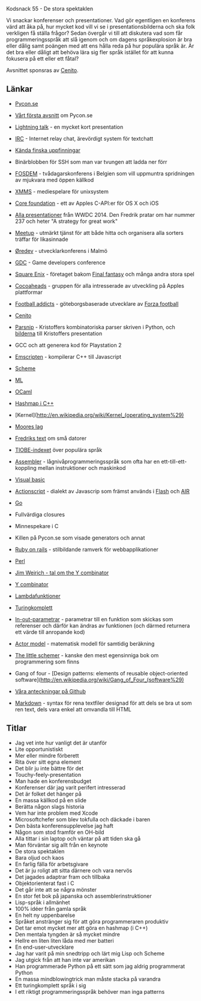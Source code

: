 Kodsnack 55 - De stora spektaklen

Vi snackar konferenser och presentationer. Vad gör egentligen en konferens värd att åka på, hur mycket kod vill vi se i presentationsbilderna och ska folk verkligen få ställa frågor? Sedan övergår vi till att diskutera vad som får programmeringsspråk att slå igenom och om dagens språkexplosion är bra eller dålig samt poängen med att ens hålla reda på hur populära språk är. Är det bra eller dåligt att behöva lära sig fler språk istället för att kunna fokusera på ett eller ett fåtal?

Avsnittet sponsras av [Cenito](http://www.cenito.se/jobs).

## Länkar ##
* [Pycon.se](http://www.pycon.se)
* [Vårt första avsnitt](http://kodsnack.se/blog/2014/5/31/kodsnack-53-gr-en-python-5) om Pycon.se
* [Lightning talk](http://en.wikipedia.org/wiki/Lightning_talk) - en mycket kort presentation
* [IRC](http://en.wikipedia.org/wiki/IRC) - Internet relay chat, ärevördigt system för textchatt
* [Kända finska uppfinningar](https://twitter.com/pyconse/status/468763195147300864)

* Binärblobben för SSH som man var tvungen att ladda ner förr

* [FOSDEM](https://fosdem.org/) - tvådagarskonferens i Belgien som vill uppmuntra spridningen av mjukvara med öppen källkod
* [XMMS](http://www.xmms.org) - mediespelare för unixsystem
* [Core foundation](http://en.wikipedia.org/wiki/Core_Foundation) - ett av Apples C-API:er för OS X och iOS
* [Alla presentationer](https://developer.apple.com/videos/wwdc/2014/) från WWDC 2014. Den Fredrik pratar om har nummer 237 och heter "A strategy for great work"
* [Meetup](http://www.meetup.com) - utmärkt tjänst för att både hitta och organisera alla sorters träffar för likasinnade
* [Øredev](http://www.oredev.org) - utvecklarkonferens i Malmö
* [GDC](http://www.gdceurope.com) - Game developers conference
* [Square Enix](http://en.wikipedia.org/wiki/Square_enix) - företaget bakom [Final fantasy](http://en.wikipedia.org/wiki/Final_Fantasy) och många andra stora spel
* [Cocoaheads](http://cocoaheads.org) - gruppen för alla intresserade av utveckling på Apples plattformar
* [Football addicts](http://www.footballaddicts.com) - göteborgsbaserade utvecklare av [Forza football](http://www.footballaddicts.com/livescore-addicts/ff.html)
* [Cenito](http://www.cenito.se/jobs)
* [Parsnip](https://github.com/krig/parsnip) - Kristoffers kombinatoriska parser skriven i Python, och [bilderna](https://github.com/krig/parsnip-slides) till Kristoffers presentation

* GCC och att generera kod för Playstation 2

* [Emscripten](https://github.com/kripken/emscripten/wiki) - kompilerar C++ till Javascript
* [Scheme](http://schemers.org/)
* [ML](http://www.smlnj.org/sml.html)
* [OCaml](http://ocaml.org/)
* [Hashmap i C++](http://en.wikipedia.org/wiki/Hash_map_%28C%2B%2B%29#Usage_example)
* [Kernel](http://en.wikipedia.org/wiki/Kernel_(operating_system%29)
* [Moores lag](http://en.wikipedia.org/wiki/Moore%27s_law)
* [Fredriks text](http://www.bjoreman.com/diary/2014/tinyComputing.html) om små datorer
* [TIOBE-indexet](http://www.tiobe.com/index.php/content/paperinfo/tpci/index.html) över populära språk
* [Assembler](http://en.wikipedia.org/wiki/Assembly_language) - lågnivåprogrammeringsspråk som ofta har en ett-till-ett-koppling mellan instruktioner och maskinkod
* [Visual basic](http://en.wikipedia.org/wiki/Visual_basic)
* [Actionscript](http://en.wikipedia.org/wiki/ActionScript) - dialekt av Javascrip som främst används i [Flash](http://en.wikipedia.org/wiki/Adobe_Flash_Player) och [AIR](http://en.wikipedia.org/wiki/Adobe_Integrated_Runtime)
* [Go](http://en.wikipedia.org/wiki/Adobe_Flash_Player)

* Fullvärdiga closures
* Minnespekare i C
* Killen på Pycon.se som visade generators och annat

* [Ruby on rails](http://rubyonrails.org) - stilbildande ramverk för webbapplikationer
* [Perl](http://en.wikipedia.org/wiki/Perl)
* [Jim Weirich - tal om the Y combinator](http://www.infoq.com/presentations/Y-Combinator)
* [Y combinator](http://en.wikipedia.org/wiki/Fixed-point_combinator#Y_combinator)
* [Lambdafunktioner](http://en.wikipedia.org/wiki/Anonymous_function)
* [Turingkomplett](http://en.wikipedia.org/wiki/Turing_completeness)
* [In-out-parametrar](http://stackoverflow.com/questions/6900035/in-out-parameters-and-how-to-work-with-them-in-c) - parametrar till en funktion som skickas som referenser och därför kan ändras av funktionen (och därmed returnera ett värde till anropande kod)
* [Actor model](http://en.wikipedia.org/wiki/Actor_model) - matematisk modell för samtidig beräkning
* [The little schemer](http://mitpress.mit.edu/books/little-schemer) - kanske den mest egensinniga bok om programmering som finns
* Gang of four - [Design patterns: elements of reusable object-oriented software](http://en.wikipedia.org/wiki/Gang_of_Four_(software%29)
* [Våra anteckningar på Github](https://github.com/kodsnack/shownotes)
* [Markdown](http://en.wikipedia.org/wiki/Markdown) - syntax för rena textfiler designad för att dels se bra ut som ren text, dels vara enkel att omvandla till HTML

## Titlar ##
* Jag vet inte hur vanligt det är utanför
* Lite opportunistiskt
* Mer eller mindre förberett
* Rita över sitt egna element
* Det blir ju inte bättre för det
* Touchy-feely-presentation
* Man hade en konferensbudget
* Konferenser där jag varit perifert intresserad
* Det är folket det hänger på
* En massa källkod på en slide
* Berätta någon slags historia
* Vem har inte problem med Xcode
* Microsoftchefer som blev tokfulla och däckade i baren
* Den bästa konferensupplevelse jag haft
* Någon som stod framför en OH-bild
* Alla tittar i sin laptop och väntar på att tiden ska gå
* Man förväntar sig allt från en keynote
* De stora spektaklen
* Bara oljud och kaos
* En farlig fälla för arbetsgivare
* Det är ju roligt att sitta därnere och vara nervös
* Det jagades adaptrar fram och tillbaka
* Objektorienterat fast i C
* Det går inte att se några mönster
* En stor fet bok på japanska och assemblerinstruktioner
* Lisp-språk i allmänhet
* 100% idéer från gamla språk
* En helt ny uppenbarelse
* Språket anstränger sig för att göra programmeraren produktiv
* Det tar emot mycket mer att göra en hashmap (i C++)
* Den mentala tyngden är så mycket mindre
* Hellre en liten liten låda med mer batteri
* En end-user-utvecklare
* Jag har varit på min snedtripp och lärt mig Lisp och Scheme
* Jag utgick från att han inte var amerikan
* Han programmerade Python på ett sätt som jag aldrig programmerat Python
* En massa mindblowingtrick man måste stacka på varandra
* Ett turingkomplett språk i sig
* I ett riktigt programmeringsspråk behöver man inga patterns
